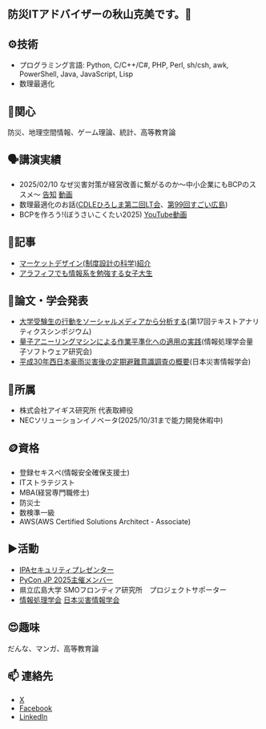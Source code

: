 ## 防災ITアドバイザーの秋山克美です。👋

<!--
**l-plantarum/l-plantarum** is a ✨ _special_ ✨ repository because its `README.md` (this file) appears on your GitHub profile.

Here are some ideas to get you started:

- 🔭 I’m currently working on ...

- 👯 I’m looking to collaborate on ...
- 🤔 I’m looking for help with ...
- 💬 Ask me about ...
-->
## ⚙️技術
- プログラミング言語: Python, C/C++/C#, PHP, Perl, sh/csh, awk, PowerShell, Java, JavaScript, Lisp
- 数理最適化
## 🌱関心
防災、地理空間情報、ゲーム理論、統計、高等教育論
## 🗣️講演実績
- 2025/02/10 なぜ災害対策が経営改善に繋がるのか～中小企業にもBCPのススメ～
  [告知](https://smebcp20250210.peatix.com/view) [動画](https://youtu.be/p8fQykoIlM8?si=OHbsqNhp3mGRVK7X)
- 数理最適化のお話([CDLEひろしま第二回LT会](https://pycon-hiroshima.connpass.com/event/358667/)、[第99回すごい広島](https://pycon-hiroshima.connpass.com/event/358667/))
- BCPを作ろう!(ぼうさいこくたい2025)
  [YouTube動画](https://youtu.be/i9aEv_FQouU?si=xXDsDE-aXWcIq8rR)
## 🧻記事
- [マーケットデザイン(制度設計の科学)紹介](https://qiita.com/plantarum/items/9449c2cd4a908fecb9ac)
- [アラフィフでも情報系を勉強する女子大生](https://qiita.com/plantarum/items/f0279ffce288e662b030)
## 📎論文・学会発表
- [大学受験生の行動をソーシャルメディアから分析する](https://www.ieice.org/publications/ken/summary.php?contribution_id=112135)(第17回テキストアナリティクスシンポジウム)
- [量子アニーリングマシンによる作業平準化への適用の実践](https://ipsj.ixsq.nii.ac.jp/ej/index.php?active_action=repository_view_main_item_detail&page_id=13&block_id=8&item_id=225028&item_no=1)(情報処理学会量子ソフトウェア研究会)
- [平成30年西日本豪雨災害後の定期避難意識調査の概要](https://jglobal.jst.go.jp/detail?JGLOBAL_ID=202402281995029336)(日本災害情報学会)
## 💼所属
- 株式会社アイギス研究所 代表取締役
- NECソリューションイノベータ(2025/10/31まで能力開発休暇中)
## 🪙資格
- 登録セキスぺ(情報安全確保支援士)
- ITストラテジスト
- MBA(経営専門職修士)
- 防災士
- 数検準一級
- AWS(AWS Certified Solutions Architect - Associate)
## ▶活動
- [IPAセキュリティプレゼンター](https://www.ipa.go.jp/security/sme/presenter/index.html)
- [PyCon JP 2025主催メンバー](https://2025.pycon.jp/ja)
- 県立広島大学 SMOフロンティア研究所　プロジェクトサポーター
- [情報処理学会](https://www.ipsj.or.jp/) [日本災害情報学会](http://www.jasdis.gr.jp/)
## 😍趣味
だんな、マンガ、高等教育論
## 📫 連絡先
- [X](https://x.com/plantarum)
- [Facebook](https://www.facebook.com/akiyama.katsumi)
- [LinkedIn](https://www.linkedin.com/in/akiyama-katsumi/)

